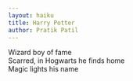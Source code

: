 ```yaml
---
layout: haiku
title: Harry Potter
author: Pratik Patil
---
```


Wizard boy of fame<br>
Scarred, in Hogwarts he finds home<br>
Magic lights his name<br>
